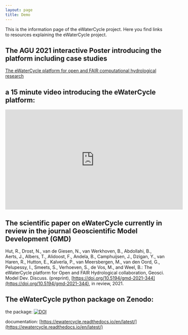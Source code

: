 ```yaml
---
layout: page
title: Demo
---
```


This is the information page of the eWaterCycle project. Here you find links to resources explaining the eWaterCycle project.

## The AGU 2021 interactive Poster introducing the platform including case studies

[The eWaterCycle platform for open and FAIR computational hydrological research](https://agu2021fallmeeting-agu.ipostersessions.com/default.aspx?s=A8-2B-EA-91-A5-E7-E4-AF-6F-39-3A-B2-41-77-EE-7F&guestview=true)

## a 15 minute video introducing the eWaterCycle platform:

<iframe width="560" height="315" src="https://www.youtube.com/watch?v=eE75dtIJ1lk" frameborder="0" allow="accelerometer; autoplay; encrypted-media; gyroscope; picture-in-picture" allowfullscreen></iframe>

## The scientific paper on eWaterCycle currently in review in the journal Geoscientific Model Development (GMD)

Hut, R., Drost, N., van de Giesen, N., van Werkhoven, B., Abdollahi, B., Aerts, J., Albers, T., Alidoost, F., Andela, B., Camphuijsen, J., Dzigan, Y., van Haren, R., Hutton, E., Kalverla, P., van Meersbergen, M., van den Oord, G., Pelupessy, I., Smeets, S., Verhoeven, S., de Vos, M., and Weel, B.: The eWaterCycle platform for Open and FAIR Hydrological collaboration, Geosci. Model Dev. Discuss. (preprint), [https://doi.org/10.5194/gmd-2021-344](https://doi.org/10.5194/gmd-2021-344), in review, 2021.

## The eWaterCycle python package on Zenodo:

the package:
[![DOI](https://zenodo.org/badge/DOI/10.5281/zenodo.5574958.svg)](https://doi.org/10.5281/zenodo.5574958)

documentation:
[https://ewatercycle.readthedocs.io/en/latest/](https://ewatercycle.readthedocs.io/en/latest/)
